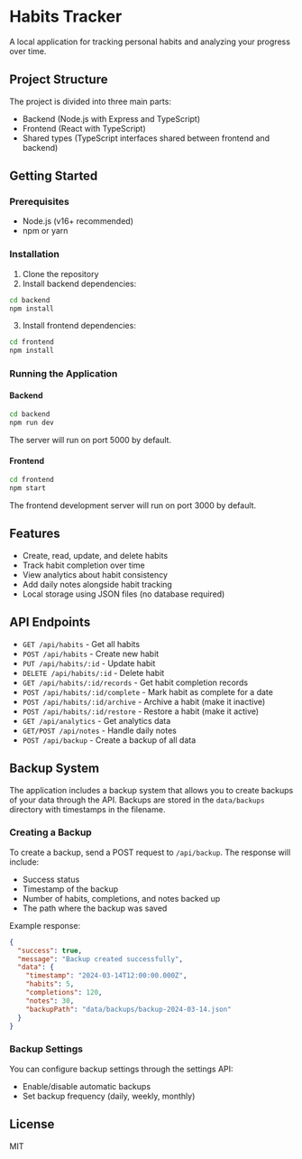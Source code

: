 # Habits Tracker

A local application for tracking personal habits and analyzing your progress over time.

## Project Structure

The project is divided into three main parts:

- Backend (Node.js with Express and TypeScript)
- Frontend (React with TypeScript)
- Shared types (TypeScript interfaces shared between frontend and backend)

## Getting Started

### Prerequisites

- Node.js (v16+ recommended)
- npm or yarn

### Installation

1. Clone the repository
2. Install backend dependencies:

```bash
cd backend
npm install
```

3. Install frontend dependencies:

```bash
cd frontend
npm install
```

### Running the Application

#### Backend

```bash
cd backend
npm run dev
```

The server will run on port 5000 by default.

#### Frontend

```bash
cd frontend
npm start
```

The frontend development server will run on port 3000 by default.

## Features

- Create, read, update, and delete habits
- Track habit completion over time
- View analytics about habit consistency
- Add daily notes alongside habit tracking
- Local storage using JSON files (no database required)

## API Endpoints

- `GET /api/habits` - Get all habits
- `POST /api/habits` - Create new habit
- `PUT /api/habits/:id` - Update habit
- `DELETE /api/habits/:id` - Delete habit
- `GET /api/habits/:id/records` - Get habit completion records
- `POST /api/habits/:id/complete` - Mark habit as complete for a date
- `POST /api/habits/:id/archive` - Archive a habit (make it inactive)
- `POST /api/habits/:id/restore` - Restore a habit (make it active)
- `GET /api/analytics` - Get analytics data
- `GET/POST /api/notes` - Handle daily notes
- `POST /api/backup` - Create a backup of all data

## Backup System

The application includes a backup system that allows you to create backups of your data through the API. Backups are stored in the `data/backups` directory with timestamps in the filename.

### Creating a Backup

To create a backup, send a POST request to `/api/backup`. The response will include:

- Success status
- Timestamp of the backup
- Number of habits, completions, and notes backed up
- The path where the backup was saved

Example response:

```json
{
  "success": true,
  "message": "Backup created successfully",
  "data": {
    "timestamp": "2024-03-14T12:00:00.000Z",
    "habits": 5,
    "completions": 120,
    "notes": 30,
    "backupPath": "data/backups/backup-2024-03-14.json"
  }
}
```

### Backup Settings

You can configure backup settings through the settings API:

- Enable/disable automatic backups
- Set backup frequency (daily, weekly, monthly)

## License

MIT
